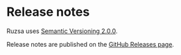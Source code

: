 # Release notes

Ruzsa uses [Semantic Versioning 2.0.0](http://semver.org/spec/v2.0.0.html).

Release notes are published on the [GitHub Releases page](https://github.com/tbitai/ruzsa/releases/).
